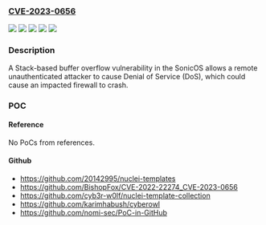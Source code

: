 ### [CVE-2023-0656](https://cve.mitre.org/cgi-bin/cvename.cgi?name=CVE-2023-0656)
![](https://img.shields.io/static/v1?label=Product&message=SonicOS&color=blue)
![](https://img.shields.io/static/v1?label=Version&message=SonicOS%207.0.1-5095%20and%20earlier%20&color=brightgreen)
![](https://img.shields.io/static/v1?label=Version&message=SonicOS%20NSsp%207.0.1-5083%20and%20earlier%20&color=brightgreen)
![](https://img.shields.io/static/v1?label=Version&message=SonicOS%20NSv%206.5.4.4-44v-21-1551%20and%20earlier%20&color=brightgreen)
![](https://img.shields.io/static/v1?label=Vulnerability&message=CWE-121%3A%20Stack-based%20Buffer%20Overflow&color=brightgreen)

### Description

A Stack-based buffer overflow vulnerability in the SonicOS allows a remote unauthenticated attacker to cause Denial of Service (DoS), which could cause an impacted firewall to crash.

### POC

#### Reference
No PoCs from references.

#### Github
- https://github.com/20142995/nuclei-templates
- https://github.com/BishopFox/CVE-2022-22274_CVE-2023-0656
- https://github.com/cyb3r-w0lf/nuclei-template-collection
- https://github.com/karimhabush/cyberowl
- https://github.com/nomi-sec/PoC-in-GitHub

